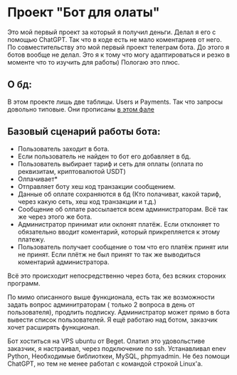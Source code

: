 # Проект "Бот для олаты"

<p>
    Это мой первый проект за который я получил деньги. Делал я его с помощью ChatGPT. Так что в коде есть не мало коментариев от него. По совместительству это мой первый проект телеграм бота. До этого я ботов вообще не делал. Это я к тому что могу адаптироваться и резко в моменте что то изучить для работы) Пологаю это плюс.
</p>

<h2>О бд:</h2>

<p>
    В этом проекте лишь две таблицы. Users и Payments. Так что запросы довольно типовые. Они прописаны <a href="https://github.com/Bat0nbl4/Scripts/blob/main/Python/aiogram/PymentBot/bot/db.py">в этом фале</a>
</p>

<h2>Базовый сценарий работы бота: </h2>
<ul>
    <li>
        Пользователь заходит в бота.
    </li>
    <li>
        Если пользователь не найден то бот его добавляет в бд.
    </li>
    <li>
        Пользователь выбирает тариф и сеть для оплаты (оплата по реквизитам, криптовалютой USDT)
    </li>
    <li>
        Олпачивает*
    </li>
    <li>
        Отправляет боту хеш код транзакции сообщением.
    </li>
    <li>
        Данные об оплате сохраняются в бд (Кто полачиват, какой тариф, через какую сеть, хеш код транзакции и т.д.)
    </li>
    <li>
        Сообщение об олпате рассылается всем администраторам. Всё так же через этого же бота.
    </li>
    <li>
        Администратор принимат или оклонят платёж. Если отклоняет то обязательно вводит коментарий, который прикрепляется к этому платежу.
    </li>
    <li>
        Пользователь получает сообщение о том что его платёж принят или не принят. Если плётж не был принят то так же выводиться коментарий администратора.
    </li>
</ul>

<p>
    Всё это происходит непосредственно через бота, без всяких стороних программ. 
</p>

<p>
    По мимо описанного выше функционала, есть так же возможности задать вопрос админитраторам ( только 2 вопроса в день от пользователя), продлить подписку. Администратор может прямо в бота вывести список пользователей. Я ещё работаю над ботом, заказчик хочет расширять функционал.
</p>

<p>
    Бот хоститься на VPS ubuntu от Beget. Олатил это удовольстиве заказчик, я настраивал, через подключение по ssh. Устанавливал enev Python, Необходимые библиоткеи, MySQL, phpmyadmin. Не без помощи ChatGPT, но тем не менее работал с командой строкой Linux'а.
</p>
